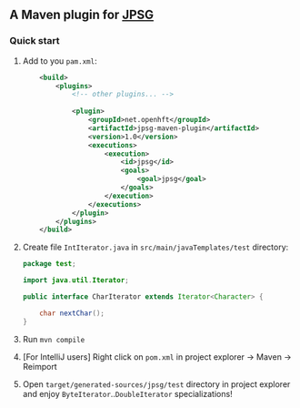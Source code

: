 ## A Maven plugin for [JPSG](https://github.com/OpenHFT/Koloboke/tree/master/jpsg)

### Quick start

1. Add to you `pam.xml`:
    ```xml
        <build>
            <plugins>
                <!-- other plugins... -->
                
                <plugin>
                    <groupId>net.openhft</groupId>
                    <artifactId>jpsg-maven-plugin</artifactId>
                    <version>1.0</version>
                    <executions>
                        <execution>
                            <id>jpsg</id>
                            <goals>
                                <goal>jpsg</goal>
                            </goals>
                        </execution>
                    </executions>
                </plugin>
            </plugins>
        </build>
    ```
    
2. Create file `IntIterator.java` in `src/main/javaTemplates/test` directory:
    ```java
    package test;
    
    import java.util.Iterator;
    
    public interface CharIterator extends Iterator<Character> {
    
        char nextChar();
    }
    ```
    
3. Run `mvn compile`

4. [For IntelliJ users] Right click on `pom.xml` in project explorer &rarr; Maven &rarr; Reimport

5. Open `target/generated-sources/jpsg/test` directory in project explorer and enjoy
`ByteIterator`..`DoubleIterator` specializations!